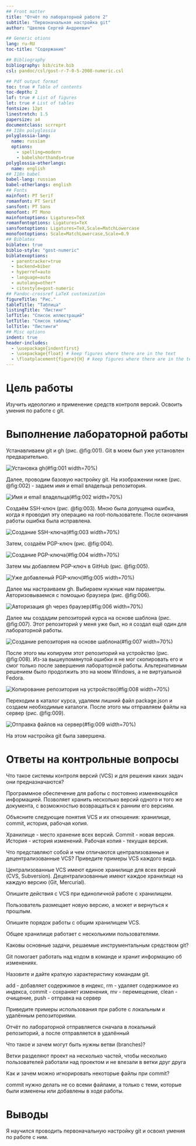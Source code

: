 ```yaml
---
## Front matter
title: "Отчёт по лабораторной работе 2"
subtitle: "Первоначальная настройка git"
author: "Цвелев Сергей Андреевич"

## Generic otions
lang: ru-RU
toc-title: "Содержание"

## Bibliography
bibliography: bib/cite.bib
csl: pandoc/csl/gost-r-7-0-5-2008-numeric.csl

## Pdf output format
toc: true # Table of contents
toc-depth: 2
lof: true # List of figures
lot: true # List of tables
fontsize: 12pt
linestretch: 1.5
papersize: a4
documentclass: scrreprt
## I18n polyglossia
polyglossia-lang:
  name: russian
  options:
	- spelling=modern
	- babelshorthands=true
polyglossia-otherlangs:
  name: english
## I18n babel
babel-lang: russian
babel-otherlangs: english
## Fonts
mainfont: PT Serif
romanfont: PT Serif
sansfont: PT Sans
monofont: PT Mono
mainfontoptions: Ligatures=TeX
romanfontoptions: Ligatures=TeX
sansfontoptions: Ligatures=TeX,Scale=MatchLowercase
monofontoptions: Scale=MatchLowercase,Scale=0.9
## Biblatex
biblatex: true
biblio-style: "gost-numeric"
biblatexoptions:
  - parentracker=true
  - backend=biber
  - hyperref=auto
  - language=auto
  - autolang=other*
  - citestyle=gost-numeric
## Pandoc-crossref LaTeX customization
figureTitle: "Рис."
tableTitle: "Таблица"
listingTitle: "Листинг"
lofTitle: "Список иллюстраций"
lotTitle: "Список таблиц"
lolTitle: "Листинги"
## Misc options
indent: true
header-includes:
  - \usepackage{indentfirst}
  - \usepackage{float} # keep figures where there are in the text
  - \floatplacement{figure}{H} # keep figures where there are in the text
---
```


# Цель работы

Изучить идеологию и применение средств контроля версий. Освоить умения по работе с git.

# Выполнение лабораторной работы

Устанавливаем git и gh (рис. @fig:001). Git в моем был уже установлен предварительно.

![Установка gh](image/img1.png)(#fig:001 width=70%) 

Далее, проводим базовую настройку git. На изображении ниже (рис. @fig:002) - задаем имя и email владельца репозитория.

![Имя и email владельца](image/img2.png)(#fig:002 width=70%)

Создаём SSH-ключ (риc. @fig:003). Мною была допущена ошибка, когда я проводил эту операцию на root-пользователе. После окончания работы ошибка была исправлена.

![Создание SSH-ключа](image/img3.png)(#fig:003 width=70%)

Затем, создаём PGP-ключ (рис. @fig:004). 

![Создание PGP-ключа](image/img4.png)(#fig:004 width=70%)

Затем мы добавляем PGP-ключ в GitHub (рис. @fig:005).

![Уже добавленый PGP-ключ](image/img5.png)(#fig:005 width=70%)

Далее мы настраиваем gh. Выбираем нужные нам параметры. Авторизовываемся с помощью браузера (рис. @fig:006).

![Авторизация gh через браузер](image/img6.png)(#fig:006 width=70%)

Далее мы создадим репозиторий курса на основе шаблона (рис. @fig:007). Этот репозиторий у меня уже был, но я создал ещё один для лабораторной работы.

![Создание репозитория на основе шаблона](image/img7.png)(#fig:007 width=70%)

После этого мы копируем этот репозиторий на устройство (рис. @fig:008). Из-за вышеупомянутой ошибки я не мог скопировать его и смог только после завершения лабораторной работы. Альтернативным решением было продолжить это на моем Windows, а не виртуальной Fedora.

![Копирование репозитория на устройство](image/img8.png)(#fig:008 width=70%)

Переходим в каталог курса, удаляем лишний файл package.json и создаем необходимые каталоги. После этого мы отправляем файлы на сервер (рис. @fig:009).

![Отправка файлов на сервер](image/img9.png)(#fig:009 width=70%)

На этом настройка git была завершена.


# Ответы на контрольные вопросы

Что такое системы контроля версий (VCS) и для решения каких задач они предназначаются?

Программное обеспечение для работы с постоянно изменяющейся информацией. Позволяет хранить несколько версий одного и того же документа, с возможностью возвращаться к ранним его версиям.


Объясните следующие понятия VCS и их отношения: хранилище, commit, история, рабочая копия.

Хранилище - место хранение всех версий. Commit - новая версия. История - история изменений. Рабочая копия - текущая версия.


Что представляют собой и чем отличаются централизованные и децентрализованные VCS? Приведите примеры VCS каждого вида.

Централизованные VCS имеют единое хранилище для всех версий (CVS, Subversion). Децентрализованные имеют каждое хранилище на каждую версию (Git, Mercurial).


Опишите действия с VCS при единоличной работе с хранилищем.

Пользователь размещает новую версию, а может и вернуться к прошлым.


Опишите порядок работы с общим хранилищем VCS.

Общее хранилище работает с несколькими пользователями.


Каковы основные задачи, решаемые инструментальным средством git?

Git помогает работать над кодом в команде и хранит информацию об изменениях.


Назовите и дайте краткую характеристику командам git.

add - добавляет содержимое в индекс, rm - удаляет содержимое из индекса, commit - сохраняет изменения, mv - перемещение, clean - очищение, push - отправка на сервер


Приведите примеры использования при работе с локальным и удалённым репозиториями.

Отчёт по лабораторной отправляется сначала в локальный репозиторий, а после отправляется в удалённый


Что такое и зачем могут быть нужны ветви (branches)?

Ветки разделяют проект на несколько частей, чтобы несколько пользователей работали над проектом и не влезали в ветки друг друга


Как и зачем можно игнорировать некоторые файлы при commit?

commit нужно делать не со всеми файлами, а только с теми, которые были изменены или добавлены в ходе работы.

# Выводы

Я научился проводить первоначальную настройку git и освоил умения по работе с ним.

